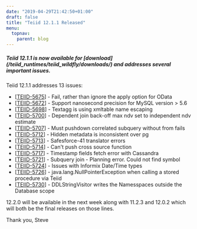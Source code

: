 ```yaml
---
date: "2019-04-29T21:42:50+01:00"
draft: false
title: "Teiid 12.1.1 Released"
menu:
  topnav:
    parent: blog
---
```


##### Teiid 12.1.1 is now available for [download] (/teiid_runtimes/teiid_wildfly/downloads/) and addresses several important issues.

<!--more-->

Teiid 12.1.1 addresses 13 issues:

<ul>
<li>[<a href='https://issues.jboss.org/browse/TEIID-5675'>TEIID-5675</a>] -         Fail, rather than ignore the apply option for OData
</li>
<li>[<a href='https://issues.jboss.org/browse/TEIID-5672'>TEIID-5672</a>] -         Support nanosecond precision for MySQL version &gt; 5.6
</li>
<li>[<a href='https://issues.jboss.org/browse/TEIID-5698'>TEIID-5698</a>] -         Textagg is using xmltable name escaping
</li>
<li>[<a href='https://issues.jboss.org/browse/TEIID-5700'>TEIID-5700</a>] -         Dependent join back-off max ndv set to independent ndv estimate
</li>
<li>[<a href='https://issues.jboss.org/browse/TEIID-5707'>TEIID-5707</a>] -         Must pushdown correlated subquery without from fails
</li>
<li>[<a href='https://issues.jboss.org/browse/TEIID-5712'>TEIID-5712</a>] -         Hidden metadata is inconsistent over pg
</li>
<li>[<a href='https://issues.jboss.org/browse/TEIID-5713'>TEIID-5713</a>] -         Safesforce-41 translator errors
</li>
<li>[<a href='https://issues.jboss.org/browse/TEIID-5714'>TEIID-5714</a>] -         Can&#39;t push cross source function
</li>
<li>[<a href='https://issues.jboss.org/browse/TEIID-5717'>TEIID-5717</a>] -         Timestamp fields fetch error with Cassandra
</li>
<li>[<a href='https://issues.jboss.org/browse/TEIID-5721'>TEIID-5721</a>] -         Subquery join - Planning error. Could not find symbol
</li>
<li>[<a href='https://issues.jboss.org/browse/TEIID-5724'>TEIID-5724</a>] -         Issues with Informix Date/Time types
</li>
<li>[<a href='https://issues.jboss.org/browse/TEIID-5726'>TEIID-5726</a>] -         java.lang.NullPointerException when calling a stored procedure via Teiid
</li>
<li>[<a href='https://issues.jboss.org/browse/TEIID-5730'>TEIID-5730</a>] -         DDLStringVisitor writes the Namesspaces outside the Database scope
</li>
</ul>

12.2.0 will be available in the next week along with 11.2.3 and 12.0.2 which will both be the final releases on those lines.  

Thank you, Steve 
